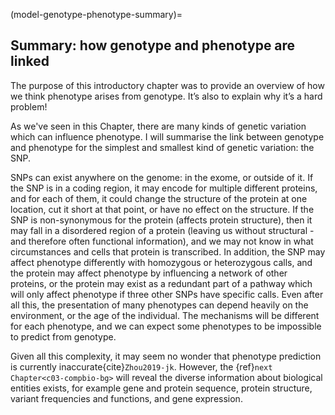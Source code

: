 (model-genotype-phenotype-summary)=
## Summary: how genotype and phenotype are linked
[//]: # (TODO: Draw the scientific model)
[//]: # (TODO: Do I mention epigenetics, e.g. DNA methylation/histone modifications in the dna section?)

The purpose of this introductory chapter was to provide an overview of how we think phenotype arises from genotype. 
It’s also to explain why it’s a hard problem! 

As we've seen in this Chapter, there are many kinds of genetic variation which can influence phenotype. 
I will summarise the link between genotype and phenotype for the simplest and smallest kind of genetic variation: the SNP.

SNPs can exist anywhere on the genome: in the exome, or outside of it. 
If the SNP is in a coding region, it may encode for multiple different proteins, and for each of them, it could change the structure of the protein at one location, cut it short at that point, or have no effect on the structure. 
If the SNP is non-synonymous for the protein (affects protein structure), then it may fall in a disordered region of a protein (leaving us without structural - and therefore often functional information), and we may not know in what circumstances and cells that protein is transcribed. 
In addition, the SNP may affect phenotype differently with homozygous or heterozygous calls, and the protein may affect phenotype by influencing a network of other proteins, or the protein may exist as a redundant part of a pathway which will only affect phenotype if three other SNPs have specific calls. 
Even after all this, the presentation of many phenotypes can depend heavily on the environment, or the age of the individual.
The mechanisms will be different for each phenotype, and we can expect some phenotypes to be impossible to predict from genotype.

Given all this complexity, it may seem no wonder that phenotype prediction is currently inaccurate{cite}`Zhou2019-jk`. 
However, the {ref}`next Chapter<c03-compbio-bg>` will reveal the diverse information about biological entities exists, for example gene and protein sequence, protein structure, variant frequencies and functions, and gene expression.
